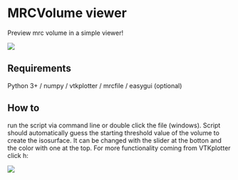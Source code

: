 # MRCVolume viewer
Preview mrc volume in a simple viewer!

![](https://github.com/dzyla/MRCVolume_viewer/blob/master/7OwD44WAc61.gif)

## Requirements
Python 3+ / numpy / vtkplotter / mrcfile / easygui (optional)

## How to
run the script via command line or double click the file (windows). Script should automatically guess the starting threshold value of the volume to create the isosurface. It can be changed with the slider at the botton and the color with one at the top. For more functionality coming from VTKplotter click h:

![](https://github.com/dzyla/MRCVolume_viewer/blob/master/Capture.JPG)
